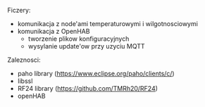 Ficzery:
- komunikacja z node'ami temperaturowymi i wilgotnosciowymi
- komunikacja z OpenHAB
    - tworzenie plikow konfiguracyjnych
    - wysylanie update'ow przy uzyciu MQTT

Zaleznosci:
- paho library (https://www.eclipse.org/paho/clients/c/)
- libssl
- RF24 library (https://github.com/TMRh20/RF24)
- openHAB
